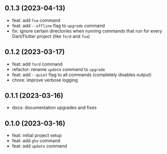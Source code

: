 ## 0.1.3 (2023-04-13)

- feat: add `fua` command
- feat: add `--offline` flag to `upgrade` command
- fix: ignore certain directories when running commands that run for every Dart/Flutter project (like `ford` and `fua`)

## 0.1.2 (2023-03-17)

- feat: add `ford` command
- refactor: rename `update` command to `upgrade`
- feat: add `--quiet` flag to all commands (completely disables output)
- chore: improve verbose logging

## 0.1.1 (2023-03-16)

- docs: documentation upgrades and fixes

## 0.1.0 (2023-03-16)

- feat: initial project setup
- feat: add `gho` command
- feat: add `update` command
